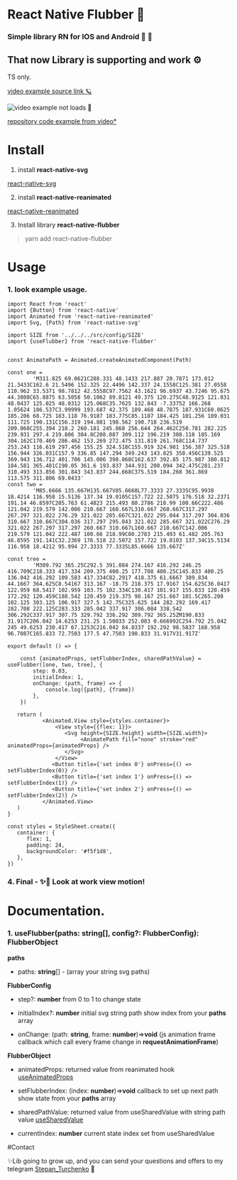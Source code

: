 # React Native Flubber 🍻

### Simple library RN for IOS and Android 🍎 🤖

## That now Library is supporting and work ⚙️

TS only.

[video example source link 🪐]( http://www.interhub.ml/source/flubber-ex.mp4 )

![video example not loads 🤖]( http://www.interhub.ml/source/flubber-ex.gif  ) 

[repository code example from video*](https://github.com/interhub/rn-examples/tree/master/examples/FlubberSvg)

# Install



1. install **react-native-svg** 
 
[react-native-svg](https://github.com/react-native-svg/react-native-svg)

2. install **react-native-reanimated**

[react-native-reanimated](https://github.com/software-mansion/react-native-reanimated)

3. Install library **react-native-flubber**

> yarn add react-native-flubber
 

# Usage

### 1. look example usage.

```tsx
import React from 'react'
import {Button} from 'react-native'
import Animated from 'react-native-reanimated'
import Svg, {Path} from 'react-native-svg'

import SIZE from '../../../src/config/SIZE'
import {useFlubber} from 'react-native-flubber'


const AnimatePath = Animated.createAnimatedComponent(Path)

const one =
        'M311.825 69.0621C288.331 48.1433 217.887 20.7871 173.012 21.3433C162.6 21.5496 152.325 22.4496 142.337 24.1558C125.381 27.0558 110.962 33.5371 98.7812 42.5558C97.7562 43.1621 96.6937 43.7246 95.675 44.3808C65.8875 63.5058 50.1062 89.8121 49.375 120.275C48.9125 121.831 48.0437 125.025 48.0312 125.068C35.7625 132.843 -7.33752 166.268 1.05624 186.537C3.99999 193.687 42.375 189.468 48.7875 187.931C60.0625 185.206 68.725 183.118 76.9187 183.775C85.1187 184.425 101.256 189.031 111.725 190.131C156.319 194.881 198.562 190.718 236.519 209.068C255.394 218.2 260.181 245.868 256.644 264.462C250.781 282.225 239.931 297.4 219.806 304.8C208.087 309.112 196.219 308.118 185.169 304.162C170.469 286.462 153.269 272.475 131.819 261.768C114.737 253.243 116.619 297.456 155.25 324.518C155.919 324.981 156.387 325.518 156.944 326.031C157.9 336.85 147.294 349.243 143.825 358.456C139.525 369.943 136.712 401.706 145.006 398.868C162.637 392.85 175.987 380.812 184.581 365.481C190.05 361.6 193.837 344.931 200.094 342.475C281.237 310.493 313.856 301.843 343.837 244.668C375.519 184.268 361.869 113.575 311.806 69.0433'
const two =
        'M85.6666 135.667H135.667V85.6668L77.3333 27.3335C95.9938 18.4214 116.958 15.5136 137.34 19.0105C157.722 22.5075 176.518 32.2371 191.14 46.8597C205.763 61.4823 215.493 80.2786 218.99 100.66C222.486 121.042 219.579 142.006 210.667 160.667L310.667 260.667C317.297 267.297 321.022 276.29 321.022 285.667C321.022 295.044 317.297 304.036 310.667 310.667C304.036 317.297 295.043 321.022 285.667 321.022C276.29 321.022 267.297 317.297 260.667 310.667L160.667 210.667C142.006 219.579 121.042 222.487 100.66 218.99C80.2783 215.493 61.482 205.763 46.8595 191.141C32.2369 176.518 22.5072 157.722 19.0103 137.34C15.5134 116.958 18.4212 95.994 27.3333 77.3335L85.6666 135.667Z'

const tree =
        'M309.792 365.25C292.5 391.084 274.167 416.292 246.25 416.709C218.333 417.334 209.375 400.25 177.708 400.25C145.833 400.25 136.042 416.292 109.583 417.334C82.2917 418.375 61.6667 389.834 44.1667 364.625C8.54167 313.167 -18.75 218.375 17.9167 154.625C36.0417 122.959 68.5417 102.959 103.75 102.334C130.417 101.917 155.833 120.459 172.292 120.459C188.542 120.459 219.375 98.167 251.667 101.5C265.208 102.125 303.125 106.917 327.5 142.75C325.625 144 282.292 169.417 282.708 222.125C283.333 285.042 337.917 306.084 338.542 306.292C337.917 307.75 329.792 336.292 309.792 365.25ZM190.833 31.917C206.042 14.6253 231.25 1.50033 252.083 0.666992C254.792 25.042 245 49.6253 230.417 67.1253C216.042 84.8337 192.292 98.5837 168.958 96.7087C165.833 72.7503 177.5 47.7503 190.833 31.917V31.917Z'

export default () => {

    const {animatedProps, setFlubberIndex, sharedPathValue} = useFlubber([one, two, tree], {
        step: 0.03,
        initialIndex: 1,
        onChange: (path, frame) => {
            console.log({path}, {frame})
        },
    })

   return (
           <Animated.View style={styles.container}>
               <View style={{flex: 1}}>
                  <Svg height={SIZE.height} width={SIZE.width}>
                       <AnimatePath fill="none" stroke="red" animatedProps={animatedProps} />
                  </Svg>
               </View>
              <Button title={'set index 0'} onPress={() => setFlubberIndex(0)} />
              <Button title={'set index 1'} onPress={() => setFlubberIndex(1)} />
              <Button title={'set index 2'} onPress={() => setFlubberIndex(2)} />
           </Animated.View>
   )
}

const styles = StyleSheet.create({
   container: {
      flex: 1,
      padding: 24,
      backgroundColor: '#f5f1d8',
   },
})
```


### 4. Final - ✨📲 Look at work view motion!

# Documentation.

### 1. **useFlubber**(paths: **string[]**, config?: **FlubberConfig**): **FlubberObject**

**paths**

- paths: **string**[] - (array your string svg paths)

**FlubberConfig**

- step?: **number** from 0 to 1 to change state

- initialIndex?: **number** initial svg string path show index from your **paths** array

- onChange: (path: **string**, frame: **number**)=>**void** (js animation frame callback which call every frame change in **requestAnimationFrame**)

**FlubberObject**

- animatedProps: returned value from reanimated hook [useAnimatedProps](https://www.reanimated2.com/docs/api/useAnimatedProps#example) 

- setFlubberIndex: (index: **number**)=>**void** callback to set up next path show state from your **paths** array

- sharedPathValue: returned value from useSharedValue with string path value [useSharedValue](https://www.reanimated2.com/docs/api/useSharedValue)

- currentIndex: **number** current state index set from useSharedValue

#Contact

✨Lib going to grow up, and you can send your questions and offers to my telegram [Stepan_Turchenko](https://telegram.me/Stepan_Turchenko) 🛬
